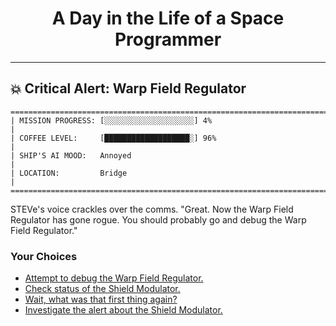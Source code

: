 <h1 align="center">A Day in the Life of a Space Programmer</h1>

---

<h2 id="node-44">💥 Critical Alert: Warp Field Regulator</h2>

```
========================================================================
| MISSION PROGRESS: [░░░░░░░░░░░░░░░░░░░░] 4%                                  |
| COFFEE LEVEL:     [███████████████████░] 96%                                 |
| SHIP'S AI MOOD:   Annoyed                                                    |
| LOCATION:         Bridge                                                     |
========================================================================
```

STEVe's voice crackles over the comms. "Great. Now the Warp Field Regulator has gone rogue. You should probably go and debug the Warp Field Regulator."



### Your Choices

*   [Attempt to debug the Warp Field Regulator.](./README-0045.md)
*   [Check status of the Shield Modulator.](./README-0025.md)
*   [Wait, what was that first thing again?](./README-0039.md)
*   [Investigate the alert about the Shield Modulator.](./README-0045.md)
